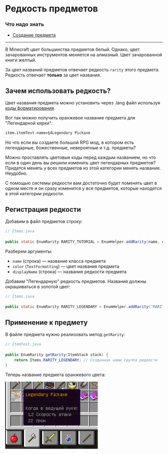 # Редкость предметов

### Что надо знать
* [Создание предмета](../creating_item)

---

В Minecraft цвет большинства предметов белый. Однако, цвет зачарованных инструментов меняется на алмазный.
Цвет зачарованной книги желтый.

За цвет названий предметов отвечает редкость `rarity` этого предмета. Редкость отвечает **только** за цвет названия.

## Зачем использовать редкость?

Цвет названия предмета можно установить через .lang файл используя [коды форматирования](http://minecraft.gamepedia.com/Formatting_codes).

Вот так можно получить оранжевое название предмета для "Легендарной кирки":

```markdown
item.itemTest.name=§4Legendary Pickaxe
```

Но что если вы создаете большой RPG мод, в котором есть легендарные, божественные, невероятные и т.д. предметы?

Можно проставлять цветовые коды перед каждым названием, но что если в один день вы решили изменить цвет легендарных предметов?
Придется менять у всех предметов из этой категории менять название. Неудобно.

С помощью системы редкости вам достаточно будет поменять цвет в одном месте и он сразу изменится у все предметов, которые
находятся в этой категории редкости.

## Регистрация редкости

Добавим в файл предметов строку:

```java
// Items.java

public static EnumRarity RARITY_TUTORIAL = EnumHelper.addRarity(name, color, displayName);
```

Разберем аргументы:
* `name` (строка) — название класса предмета
* `color` (`TextFormatting`) — цвет названия предмета
* `displayName` (строка) — название редкости предмета

Добавим "Легендарную" редкость предметов. Названия должны окрашиваться в золотой цвет:

```java
// Items.java

public static EnumRarity RARITY_LEGENDARY = EnumHelper.addRarity("RARITY_LEGENDARY", TextFormatting.GOLD, "Legendary");
```

## Применение к предмету

В файле предмета нужно реализовать метод `getRarity`:

```java
// ItemTest.java

public EnumRarity getRarity(ItemStack stack) {
    return Items.RARITY_LEGENDARY; // Созданная нами группа редкости
}
```

Теперь название предмета оранжевого цвета:

![Демонстрация оранжевого названия](images/legendary_test.png)

